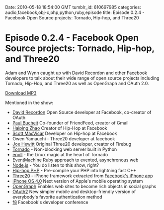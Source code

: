 Date: 2010-05-18 18:54:00 GMT
tumblr_id: 610697985
categories: audio,facebook,obj-c,php,python,ruby,episode
title: Episode 0.2.4 - Facebook Open Source projects: Tornado, Hip-hop, and Three20

# Episode 0.2.4 - Facebook Open Source projects: Tornado, Hip-hop, and Three20

Adam and Wynn caught up with David Recordon and other Facebook developers to talk about their wide range of open source projects including Tornado, Hip-Hop, and Three20 as well as OpenGraph and OAuth 2.0.

[Download MP3](http://www.buzzsprout.com/105/5026-episode-0-2-4-facebook-open-source-projects-tornado-hip-hop-and-three20.mp3)

Mentioned in the show:

* [David Recordon](http://www.facebook.com/davidrecordon) Open Source developer at Facebook, co-creator of OAuth
* [Paul Bucheit](http://www.facebook.com/buchheit) Co-founder of FriendFeed, creator of Gmail
* [Haiping Zhao](http://www.facebook.com/hzhao) Creator of Hip-Hop at Facebook
* [Scott MacVicar](http://twitter.com/scottmac) Developer on Hip-hop at Facebook
* Owen Yamauchi - Three20 developer at facebook
* [Joe Hewitt](http://joehewitt.com/about.php) Original Three20 developer, creator of Firebug
* [Tornado](http://github.com/facebook/tornado) - Non-blocking web server built in Python
* [epoll](http://www.kernel.org/doc/man-pages/online/pages/man4/epoll.4.html) - the Linux magic at the heart of Tornado
* [EventMachine](http://rubyeventmachine.com/) Ruby approach to evented, asynchronous web 
* [Node.js](http://nodejs.org) - You do listen to this show, right?
* [Hip-hop PHP](http://github.com/facebook/hiphop-php) - Pre-compile your PHP into lightning fast C++ 
* [Three20](http://github.com/facebook/three20) - iPhone framework extracted from [Facebook's iPhone app](http://itunes.apple.com/us/app/facebook/id284882215?mt=8)
* [iPhone OS 4.0](http://www.apple.com/iphone/preview-iphone-os/) Next version of Apple's mobile operating system
* [OpenGraph](http://opengraphprotocol.org/) Enables web sites to become rich objects in social graphs
* [OAuth2](http://oauth.net/) New simpler mobile and desktop-friendly version of everybody's favorite authentication method
* [f8](http://www.facebook.com/f8) Facebook's developer conference
